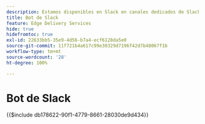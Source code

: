 ```yaml
---
description: Estamos disponibles en Slack en canales dedicados de Slack y tanto el equipo de Adobe como el bot de Slack están disponibles para responder a sus preguntas.
title: Bot de Slack
feature: Edge Delivery Services
hide: true
hidefromtoc: true
exl-id: 22633bb5-35e9-4d56-b7a4-ecf6128da5e0
source-git-commit: 11f721b4a617c99e30329d7196f42d7b48067f1b
workflow-type: tm+mt
source-wordcount: '28'
ht-degree: 100%

---
```


# Bot de Slack

{{$include db178622-90f1-4779-8661-28030de9d434}}

